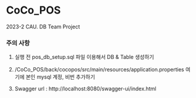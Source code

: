 # CoCo_POS
2023-2 CAU. DB Team Project


### 주의 사항
1. 실행 전 pos_db_setup.sql 파일 이용해서 DB & Table 생성하기


2. /CoCo_POS/back/cocopos/src/main/resources/application.properties 여기에 본인 mysql 계정, 비번 추가하기


3. Swagger url : http://localhost:8080/swagger-ui/index.html
